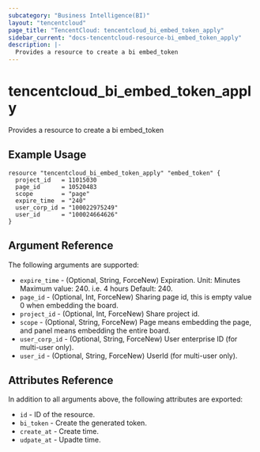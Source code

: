 ```yaml
---
subcategory: "Business Intelligence(BI)"
layout: "tencentcloud"
page_title: "TencentCloud: tencentcloud_bi_embed_token_apply"
sidebar_current: "docs-tencentcloud-resource-bi_embed_token_apply"
description: |-
  Provides a resource to create a bi embed_token
---
```


# tencentcloud_bi_embed_token_apply

Provides a resource to create a bi embed_token

## Example Usage

```hcl
resource "tencentcloud_bi_embed_token_apply" "embed_token" {
  project_id   = 11015030
  page_id      = 10520483
  scope        = "page"
  expire_time  = "240"
  user_corp_id = "100022975249"
  user_id      = "100024664626"
}
```

## Argument Reference

The following arguments are supported:

* `expire_time` - (Optional, String, ForceNew) Expiration. Unit: Minutes Maximum value: 240. i.e. 4 hours Default: 240.
* `page_id` - (Optional, Int, ForceNew) Sharing page id, this is empty value 0 when embedding the board.
* `project_id` - (Optional, Int, ForceNew) Share project id.
* `scope` - (Optional, String, ForceNew) Page means embedding the page, and panel means embedding the entire board.
* `user_corp_id` - (Optional, String, ForceNew) User enterprise ID (for multi-user only).
* `user_id` - (Optional, String, ForceNew) UserId (for multi-user only).

## Attributes Reference

In addition to all arguments above, the following attributes are exported:

* `id` - ID of the resource.
* `bi_token` - Create the generated token.
* `create_at` - Create time.
* `udpate_at` - Upadte time.


